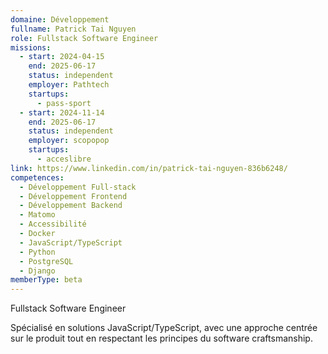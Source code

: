 ```yaml
---
domaine: Développement
fullname: Patrick Tai Nguyen
role: Fullstack Software Engineer
missions:
  - start: 2024-04-15
    end: 2025-06-17
    status: independent
    employer: Pathtech
    startups:
      - pass-sport
  - start: 2024-11-14
    end: 2025-06-17
    status: independent
    employer: scopopop
    startups:
      - acceslibre
link: https://www.linkedin.com/in/patrick-tai-nguyen-836b6248/
competences:
  - Développement Full-stack
  - Développement Frontend
  - Développement Backend
  - Matomo
  - Accessibilité
  - Docker
  - JavaScript/TypeScript
  - Python
  - PostgreSQL
  - Django
memberType: beta
---
```

Fullstack Software Engineer

Spécialisé en solutions JavaScript/TypeScript, avec une approche centrée sur le produit tout en respectant les principes du software craftsmanship.







